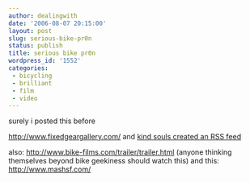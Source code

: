 ```yaml
---
author: dealingwith
date: '2006-08-07 20:15:00'
layout: post
slug: serious-bike-pr0n
status: publish
title: serious bike pr0n
wordpress_id: '1552'
categories:
 - bicycling
 - brilliant
 - film
 - video
---
```


surely i posted this before

http://www.fixedgeargallery.com/ and [kind souls created an RSS feed][1]

also: http://www.bike-films.com/trailer/trailer.html (anyone thinking
themselves beyond bike geekiness should watch this) and this:
http://www.mashsf.com/

   [1]: http://habi.gna.ch/blog/archives/000755.html


